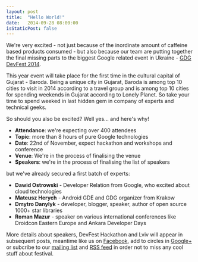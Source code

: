 ```yaml
---
layout: post
title:  "Hello World!"
date:   2014-09-28 08:00:00
isStaticPost: false
---
```


We're very excited - not just because of the inordinate amount of caffeine based products consumed - 
but also because our team are putting together 
the final missing parts to the biggest Google related event in Ukraine - [GDG DevFest 2014](http://gdgbaroda.com/devfes). 

This year event will take place for the first time in the cultural capital of Gujarat - Baroda. Being a unique city in Gujarat, Baroda is among top 10 cities to visit in 2014 according to a travel group  and is among top 10 cities for spending weekends in Gujarat according to Lonely Planet. So take your time to spend weeked in last hidden gem in company of experts and technical geeks.

So should you also be excited? Well yes... and here's why!

* **Attendance**: we're expecting over 400 attendees
* **Topic**: more than 8 hours of pure Google technologies 
* **Date**: 22nd of November, expect hackathon and workshops and conference
* **Venue**: We're in the process of finalising the venue
* **Speakers**: we're in the process of finalising the list of speakers

but we've already secured a first batch of experts:

* **Dawid Ostrowski** - Developer Relation from Google, who excited about cloud technologies<br>
* **Mateusz Herych** - Android GDE and GDG organizer from Krakow<br>
* **Dmytro Danylyk** - developer, blogger, speaker, author of open source 1000+ star libraries <br>
* **Roman Mazur** - speaker on various international conferences like Droidcon Eastern Europe and Ankara Developer Days<br>


More details about speakers, DevFest Hackathon and Lviv will appear in subsequent posts, meantime like us on [Facebook](https://facebook.com/GDGBaroda), add to circles in [Google+](https://plus.google.com/100528365481290832342) or subcribe to our [mailing list](http://gdg.us5.list-manage1.com/subscribe/post?u=9fc8aa205b0521b5f05fc8e1e&id=ae0fb459fc) and [RSS feed](http://devfest.gdg.org.ua/feed.xml) in order not to miss any cool stuff about festival.
